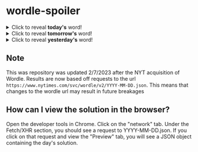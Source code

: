 # wordle-spoiler

<details>
  <summary>Click to reveal <b>today's</b> word!</summary>
  <br>
  <b> ditty </b>
</details>

<details>
  <summary>Click to reveal <b>tomorrow's</b> word!</summary>
  <br>
  <b> crook </b>
</details>

<details>
  <summary>Click to reveal <b>yesterday's</b> word!</summary>
  <br>
  <b> rumba </b>
</details>

## Note
This was repository was updated 2/7/2023 after the NYT acquisition of Wordle. Results are now based off requests to the url `https://www.nytimes.com/svc/wordle/v2/YYYY-MM-DD.json`. This means that changes to the wordle url may result in future breakages

## How can I view the solution in the browser?
Open the developer tools in Chrome. Click on the "network" tab. Under the Fetch/XHR section, you should see a request to YYYY-MM-DD.json. If you click on that request and view the "Preview" tab, you will see a JSON object containing the day's solution.